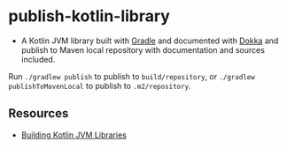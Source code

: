 # publish-kotlin-library

* A Kotlin JVM library built with [Gradle](https://gradle.org/) and documented with [Dokka](https://github.com/Kotlin/dokka) and publish to Maven local repository with documentation and sources included. 

Run `./gradlew publish` to publish to `build/repository`, or `./gradlew publishToMavenLocal` to publish to `.m2/repository`.


## Resources
* [Building Kotlin JVM Libraries](https://guides.gradle.org/building-kotlin-jvm-libraries/)